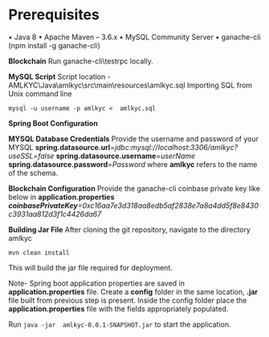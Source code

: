
# Prerequisites

•	Java 8
•	Apache Maven – 3.6.x
•	MySQL Community Server
•	ganache-cli (npm install -g ganache-cli)

**Blockchain** 
Run ganache-cli\testrpc locally.

**MySQL Script**
Script location 	 - AMLKYC\Java\amlkyc\src\main\resources\amlkyc.sql
Importing SQL from Unix command line 

    mysql -u username -p amlkyc <  amlkyc.sql
**Spring Boot Configuration**

**MYSQL Database Credentials**
Provide the username and password of your MYSQL 
**spring.datasource.url**=*jdbc:mysql://localhost:3306/amlkyc?useSSL=false*
**spring.datasource.username**=*userName*
**spring.datasource.password**=*Password*
where **amlkyc** refers to the name of the schema.

**Blockchain Configuration**
Provide the ganache-cli  coinbase private key like below in **application.properties**
***coinbasePrivateKey**=0xc16aa7e3d318aa8edb5af2838e7a8a4dd5f8e8430c3931aa812d3f1c4426da67*

**Building Jar File**
After cloning the git repository, navigate to the directory amlkyc 

    mvn clean install 
This will build the jar file required for deployment.

Note- Spring boot application properties are saved in **application.properties** file.
Create a **config** folder in the same location, **.jar** file built from previous step is present. Inside the config folder place the **application.properties** file with the fields appropriately populated.

Run `java -jar  amlkyc-0.0.1-SNAPSHOT.jar` to start the application.

